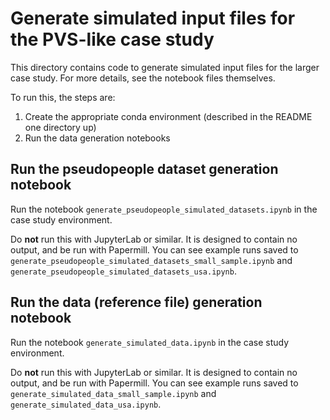 # Generate simulated input files for the PVS-like case study

This directory contains code to generate simulated input files for the larger case study.
For more details, see the notebook files themselves.

To run this, the steps are:
1. Create the appropriate conda environment (described in the README one directory up)
2. Run the data generation notebooks

## Run the pseudopeople dataset generation notebook

Run the notebook `generate_pseudopeople_simulated_datasets.ipynb`
in the case study environment.

Do **not** run this with JupyterLab or similar.
It is designed to contain no output, and be run with Papermill.
You can see example runs saved to `generate_pseudopeople_simulated_datasets_small_sample.ipynb`
and `generate_pseudopeople_simulated_datasets_usa.ipynb`.

## Run the data (reference file) generation notebook

Run the notebook `generate_simulated_data.ipynb`
in the case study environment.

Do **not** run this with JupyterLab or similar.
It is designed to contain no output, and be run with Papermill.
You can see example runs saved to `generate_simulated_data_small_sample.ipynb`
and `generate_simulated_data_usa.ipynb`.